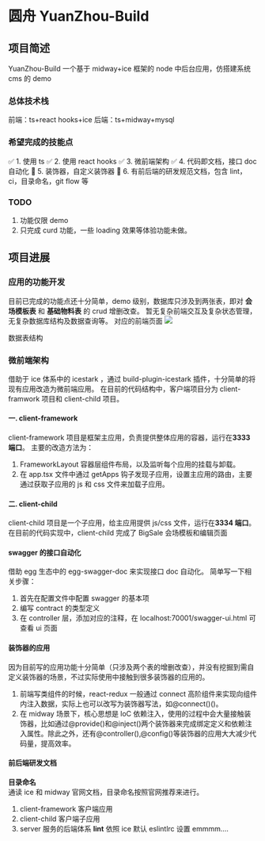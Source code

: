 # 圆舟 YuanZhou-Build

## 项目简述

YuanZhou-Build
一个基于 midway+ice 框架的 node 中后台应用，仿搭建系统 cms 的 demo

### 总体技术栈

前端：ts+react hooks+ice
后端：ts+midway+mysql

### 希望完成的技能点

✅ 1. 使用 ts
✅ 2. 使用 react hooks
✅ 3. 微前端架构
✅ 4. 代码即文档，接口 doc 自动化
🔲 5. 装饰器，自定义装饰器
🔲 6. 有前后端的研发规范文档，包含 lint，ci，目录命名，git flow 等

### TODO

1. 功能仅限 demo
2. 只完成 curd 功能，一些 loading 效果等体验功能未做。

## 项目进展

### 应用的功能开发

目前已完成的功能点还十分简单，demo 级别，数据库只涉及到两张表，即对 **会场模板表** 和 **基础物料表** 的 crud 增删改查。
暂无复杂前端交互及复杂状态管理，无复杂数据库结构及数据查询等。
对应的前端页面
![](media/15887758763642/15892789854427.jpg)

数据表结构

### 微前端架构

借助于 ice 体系中的 icestark ，通过 build-plugin-icestark 插件，十分简单的将现有应用改造为微前端应用。
在目前的代码结构中，客户端项目分为 client-framwork 项目和 client-child 项目。

#### 一. client-framework

client-framework 项目是框架主应用，负责提供整体应用的容器，运行在**3333 端口**。
主要的改造方法为：

1. FrameworkLayout 容器层组件布局，以及监听每个应用的挂载与卸载。
2. 在 app.tsx 文件中通过 getApps 钩子发现子应用，设置主应用的路由，主要通过获取子应用的 js 和 css 文件来加载子应用。

#### 二. client-child

client-child 项目是一个子应用，给主应用提供 js/css 文件，运行在**3334 端口**。
在目前的代码实现中，client-child 完成了 BigSale 会场模板和编辑页面

#### swagger 的接口自动化

借助 egg 生态中的 egg-swagger-doc 来实现接口 doc 自动化。
简单写一下相关步骤：

1. 首先在配置文件中配置 swagger 的基本项
2. 编写 contract 的类型定义
3. 在 controller 层，添加对应的注释，在 localhost:70001/swagger-ui.html 可查看 ui 页面

#### 装饰器的应用

因为目前写的应用功能十分简单（只涉及两个表的增删改查），并没有挖掘到需自定义装饰器的场景，不过实际使用中接触到很多装饰器的应用的。

1. 前端写类组件的时候，react-redux 一般通过 connect 高阶组件来实现向组件内注入数据，实际上也可以改写为装饰器写法，如@connect()()。
2. 在 midway 场景下，核心思想是 loC 依赖注入，使用的过程中会大量接触装饰器，比如通过@provide()和@inject()两个装饰器来完成绑定定义和依赖注入属性。除此之外，还有@controller(),@config()等装饰器的应用大大减少代码量，提高效率。

#### 前后端研发文档

**目录命名**  
通读 ice 和 midway 官网文档，目录命名按照官网推荐来进行。

1. client-framework 客户端应用
2. client-child 客户端子应用
3. server 服务的后端体系
   **lint**
   依照 ice 默认 eslintlrc 设置 emmmm....
